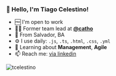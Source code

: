 ### 👋 Hello, I'm Tiago Celestino!

- 🆓 I'm open to work
- 👨‍💻 Former team lead at **[@catho](https://www.catho.com.br)**
- 🏡 From Salvador, BA
- ⚙️ I use daily: `.js`, `.ts`, `.html`, `.css`, `.yml`
- 🌱 Learning about **Management**, **Agile**
- 📫 Reach me: [via linkedin](https://www.linkedin.com/in/tcelestino/)

<img align="center" src="https://github-readme-stats.vercel.app/api?username=tcelestino&show_icons=true&count_private=true&hide=stars" alt="tcelestino" />
